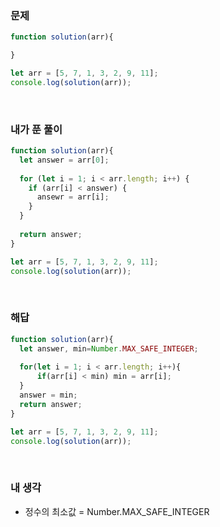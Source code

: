### 문제
```javascript
function solution(arr){         

}

let arr = [5, 7, 1, 3, 2, 9, 11];
console.log(solution(arr));
```

<br />

### 내가 푼 풀이
```javascript
function solution(arr){         
  let answer = arr[0];
  
  for (let i = 1; i < arr.length; i++) {
    if (arr[i] < answer) {
      ansewr = arr[i];
    }
  }
  
  return answer;
}

let arr = [5, 7, 1, 3, 2, 9, 11];
console.log(solution(arr));
```

<br />

### 해답
```javascript
function solution(arr){         
  let answer, min=Number.MAX_SAFE_INTEGER;
  
  for(let i = 1; i < arr.length; i++){
      if(arr[i] < min) min = arr[i];
  }
  answer = min;
  return answer;
}

let arr = [5, 7, 1, 3, 2, 9, 11];
console.log(solution(arr));
```

<br />

### 내 생각
- 정수의 최소값 = Number.MAX_SAFE_INTEGER